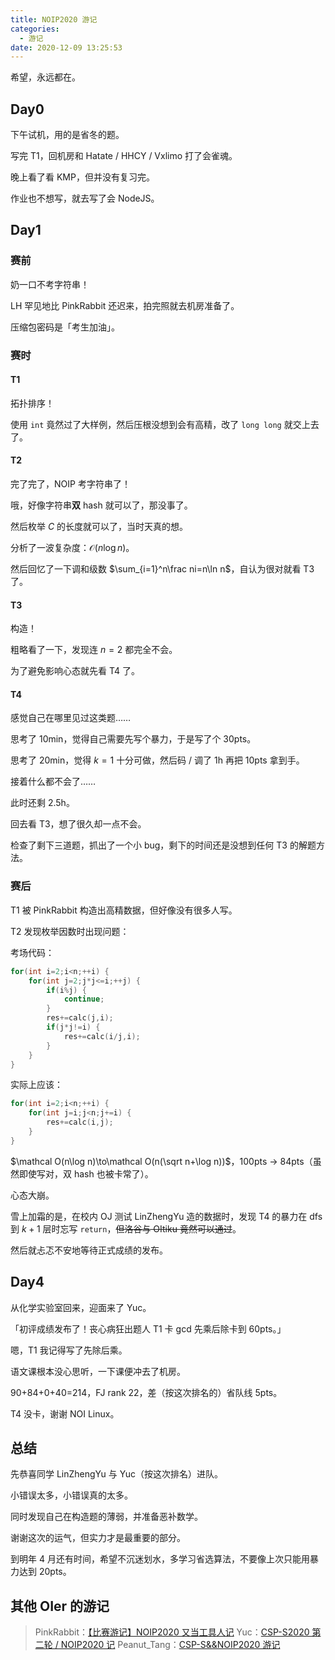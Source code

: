 ```yaml
---
title: NOIP2020 游记
categories:
  - 游记
date: 2020-12-09 13:25:53
---
```


希望，永远都在。

<!-- more -->

## Day0

下午试机，用的是省冬的题。

写完 T1，回机房和 Hatate / HHCY / Vxlimo 打了会雀魂。

晚上看了看 KMP，但并没有复习完。

作业也不想写，就去写了会 NodeJS。

## Day1

### 赛前

奶一口不考字符串！

LH 罕见地比 PinkRabbit 还迟来，拍完照就去机房准备了。

压缩包密码是「考生加油」。

### 赛时

#### T1

拓扑排序！

使用 `int` 竟然过了大样例，然后压根没想到会有高精，改了 `long long` 就交上去了。

#### T2

完了完了，NOIP 考字符串了！

哦，好像字符串**双** hash 就可以了，那没事了。

然后枚举 $C$ 的长度就可以了，当时天真的想。

分析了一波复杂度：$\mathcal O(n\log n)$。

然后回忆了一下调和级数 $\sum_{i=1}^n\frac ni=n\ln n$，自认为很对就看 T3 了。

#### T3

构造！

粗略看了一下，发现连 $n=2$ 都完全不会。

为了避免影响心态就先看 T4 了。

#### T4

感觉自己在哪里见过这类题……

思考了 10min，觉得自己需要先写个暴力，于是写了个 30pts。

思考了 20min，觉得 $k=1$ 十分可做，然后码 / 调了 1h 再把 10pts 拿到手。

接着什么都不会了……

此时还剩 2.5h。

回去看 T3，想了很久却一点不会。

检查了剩下三道题，抓出了一个小 bug，剩下的时间还是没想到任何 T3 的解题方法。

### 赛后

T1 被 PinkRabbit 构造出高精数据，但好像没有很多人写。

T2 发现枚举因数时出现问题：

考场代码：
```cpp
for(int i=2;i<n;++i) {
    for(int j=2;j*j<=i;++j) {
        if(i%j) {
            continue;
        }
        res+=calc(j,i);
        if(j*j!=i) {
            res+=calc(i/j,i);
        }
    }
}
```
实际上应该：
```cpp
for(int i=2;i<n;++i) {
    for(int j=i;j<n;j+=i) {
        res+=calc(i,j);
    }
}
```

$\mathcal O(n\log n)\to\mathcal O(n(\sqrt n+\log n))$，100pts → 84pts（虽然即使写对，双 hash 也被卡常了）。

心态大崩。

雪上加霜的是，在校内 OJ 测试 LinZhengYu 造的数据时，发现 T4 的暴力在 dfs 到 $k+1$ 层时忘写 `return`，~~但洛谷与 OItiku 竟然可以通过~~。

然后就忐忑不安地等待正式成绩的发布。

## Day4

从化学实验室回来，迎面来了 Yuc。

「初评成绩发布了！丧心病狂出题人 T1 卡 gcd 先乘后除卡到 60pts。」

嗯，T1 我记得写了先除后乘。

语文课根本没心思听，一下课便冲去了机房。

90+84+0+40=214，FJ rank 22，差（按这次排名的）省队线 5pts。

T4 没卡，谢谢 NOI Linux。

## 总结

先恭喜同学 LinZhengYu 与 Yuc（按这次排名）进队。

小错误太多，小错误真的太多。

同时发现自己在构造题的薄弱，并准备恶补数学。

谢谢这次的运气，但实力才是最重要的部分。

到明年 4 月还有时间，希望不沉迷划水，多学习省选算法，不要像上次只能用暴力达到 20pts。

## 其他 OIer 的游记

> PinkRabbit：[【比赛游记】NOIP2020 又当工具人记](https://www.cnblogs.com/PinkRabbit/p/NOIP2020.html)
> Yuc：[CSP-S2020 第二轮 / NOIP2020 记](https://www.cnblogs.com/Camp-Nou/p/13861152.html)
> Peanut_Tang：[CSP-S&&NOIP2020 游记](https://www.cnblogs.com/peanuttang/p/13803401.html)
